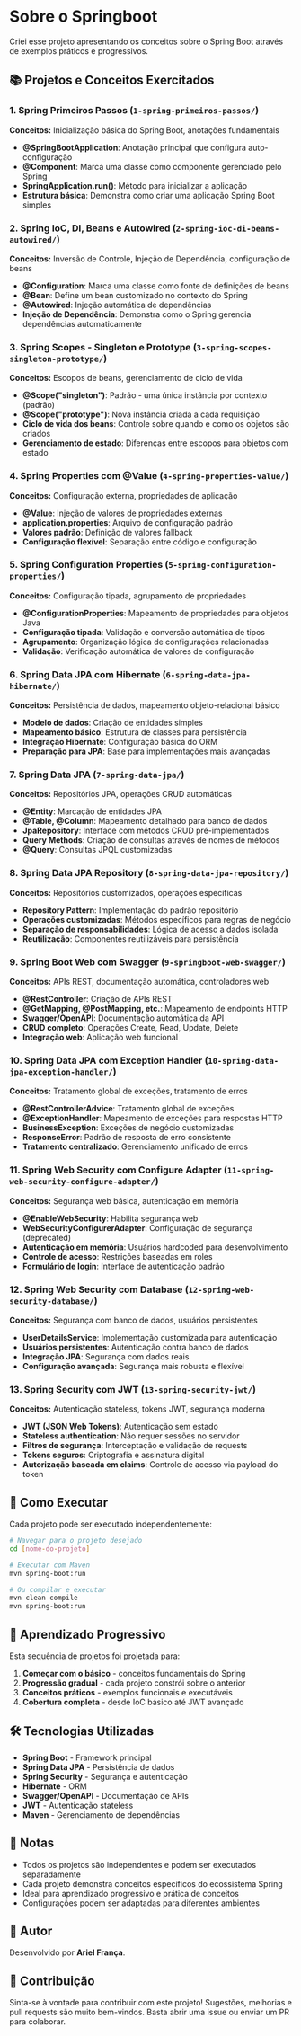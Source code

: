 # Sobre o Springboot

Criei esse projeto apresentando os conceitos sobre o Spring Boot através de exemplos práticos e progressivos.

## 📚 Projetos e Conceitos Exercitados

### 1. **Spring Primeiros Passos** (`1-spring-primeiros-passos/`)
**Conceitos:** Inicialização básica do Spring Boot, anotações fundamentais
- **@SpringBootApplication**: Anotação principal que configura auto-configuração
- **@Component**: Marca uma classe como componente gerenciado pelo Spring
- **SpringApplication.run()**: Método para inicializar a aplicação
- **Estrutura básica**: Demonstra como criar uma aplicação Spring Boot simples

### 2. **Spring IoC, DI, Beans e Autowired** (`2-spring-ioc-di-beans-autowired/`)
**Conceitos:** Inversão de Controle, Injeção de Dependência, configuração de beans
- **@Configuration**: Marca uma classe como fonte de definições de beans
- **@Bean**: Define um bean customizado no contexto do Spring
- **@Autowired**: Injeção automática de dependências
- **Injeção de Dependência**: Demonstra como o Spring gerencia dependências automaticamente

### 3. **Spring Scopes - Singleton e Prototype** (`3-spring-scopes-singleton-prototype/`)
**Conceitos:** Escopos de beans, gerenciamento de ciclo de vida
- **@Scope("singleton")**: Padrão - uma única instância por contexto (padrão)
- **@Scope("prototype")**: Nova instância criada a cada requisição
- **Ciclo de vida dos beans**: Controle sobre quando e como os objetos são criados
- **Gerenciamento de estado**: Diferenças entre escopos para objetos com estado

### 4. **Spring Properties com @Value** (`4-spring-properties-value/`)
**Conceitos:** Configuração externa, propriedades de aplicação
- **@Value**: Injeção de valores de propriedades externas
- **application.properties**: Arquivo de configuração padrão
- **Valores padrão**: Definição de valores fallback
- **Configuração flexível**: Separação entre código e configuração

### 5. **Spring Configuration Properties** (`5-spring-configuration-properties/`)
**Conceitos:** Configuração tipada, agrupamento de propriedades
- **@ConfigurationProperties**: Mapeamento de propriedades para objetos Java
- **Configuração tipada**: Validação e conversão automática de tipos
- **Agrupamento**: Organização lógica de configurações relacionadas
- **Validação**: Verificação automática de valores de configuração

### 6. **Spring Data JPA com Hibernate** (`6-spring-data-jpa-hibernate/`)
**Conceitos:** Persistência de dados, mapeamento objeto-relacional básico
- **Modelo de dados**: Criação de entidades simples
- **Mapeamento básico**: Estrutura de classes para persistência
- **Integração Hibernate**: Configuração básica do ORM
- **Preparação para JPA**: Base para implementações mais avançadas

### 7. **Spring Data JPA** (`7-spring-data-jpa/`)
**Conceitos:** Repositórios JPA, operações CRUD automáticas
- **@Entity**: Marcação de entidades JPA
- **@Table, @Column**: Mapeamento detalhado para banco de dados
- **JpaRepository**: Interface com métodos CRUD pré-implementados
- **Query Methods**: Criação de consultas através de nomes de métodos
- **@Query**: Consultas JPQL customizadas

### 8. **Spring Data JPA Repository** (`8-spring-data-jpa-repository/`)
**Conceitos:** Repositórios customizados, operações específicas
- **Repository Pattern**: Implementação do padrão repositório
- **Operações customizadas**: Métodos específicos para regras de negócio
- **Separação de responsabilidades**: Lógica de acesso a dados isolada
- **Reutilização**: Componentes reutilizáveis para persistência

### 9. **Spring Boot Web com Swagger** (`9-springboot-web-swagger/`)
**Conceitos:** APIs REST, documentação automática, controladores web
- **@RestController**: Criação de APIs REST
- **@GetMapping, @PostMapping, etc.**: Mapeamento de endpoints HTTP
- **Swagger/OpenAPI**: Documentação automática da API
- **CRUD completo**: Operações Create, Read, Update, Delete
- **Integração web**: Aplicação web funcional

### 10. **Spring Data JPA com Exception Handler** (`10-spring-data-jpa-exception-handler/`)
**Conceitos:** Tratamento global de exceções, tratamento de erros
- **@RestControllerAdvice**: Tratamento global de exceções
- **@ExceptionHandler**: Mapeamento de exceções para respostas HTTP
- **BusinessException**: Exceções de negócio customizadas
- **ResponseError**: Padrão de resposta de erro consistente
- **Tratamento centralizado**: Gerenciamento unificado de erros

### 11. **Spring Web Security com Configure Adapter** (`11-spring-web-security-configure-adapter/`)
**Conceitos:** Segurança web básica, autenticação em memória
- **@EnableWebSecurity**: Habilita segurança web
- **WebSecurityConfigurerAdapter**: Configuração de segurança (deprecated)
- **Autenticação em memória**: Usuários hardcoded para desenvolvimento
- **Controle de acesso**: Restrições baseadas em roles
- **Formulário de login**: Interface de autenticação padrão

### 12. **Spring Web Security com Database** (`12-spring-web-security-database/`)
**Conceitos:** Segurança com banco de dados, usuários persistentes
- **UserDetailsService**: Implementação customizada para autenticação
- **Usuários persistentes**: Autenticação contra banco de dados
- **Integração JPA**: Segurança com dados reais
- **Configuração avançada**: Segurança mais robusta e flexível

### 13. **Spring Security com JWT** (`13-spring-security-jwt/`)
**Conceitos:** Autenticação stateless, tokens JWT, segurança moderna
- **JWT (JSON Web Tokens)**: Autenticação sem estado
- **Stateless authentication**: Não requer sessões no servidor
- **Filtros de segurança**: Interceptação e validação de requests
- **Tokens seguros**: Criptografia e assinatura digital
- **Autorização baseada em claims**: Controle de acesso via payload do token

## 🚀 Como Executar

Cada projeto pode ser executado independentemente:

```bash
# Navegar para o projeto desejado
cd [nome-do-projeto]

# Executar com Maven
mvn spring-boot:run

# Ou compilar e executar
mvn clean compile
mvn spring-boot:run
```

## 📖 Aprendizado Progressivo

Esta sequência de projetos foi projetada para:
1. **Começar com o básico** - conceitos fundamentais do Spring
2. **Progressão gradual** - cada projeto constrói sobre o anterior
3. **Conceitos práticos** - exemplos funcionais e executáveis
4. **Cobertura completa** - desde IoC básico até JWT avançado

## 🛠️ Tecnologias Utilizadas

- **Spring Boot** - Framework principal
- **Spring Data JPA** - Persistência de dados
- **Spring Security** - Segurança e autenticação
- **Hibernate** - ORM
- **Swagger/OpenAPI** - Documentação de APIs
- **JWT** - Autenticação stateless
- **Maven** - Gerenciamento de dependências

## 📝 Notas

- Todos os projetos são independentes e podem ser executados separadamente
- Cada projeto demonstra conceitos específicos do ecossistema Spring
- Ideal para aprendizado progressivo e prática de conceitos
- Configurações podem ser adaptadas para diferentes ambientes

## 👤 Autor

Desenvolvido por **Ariel França**.

## 🤝 Contribuição

Sinta-se à vontade para contribuir com este projeto! Sugestões, melhorias e pull requests são muito bem-vindos. Basta abrir uma issue ou enviar um PR para colaborar.